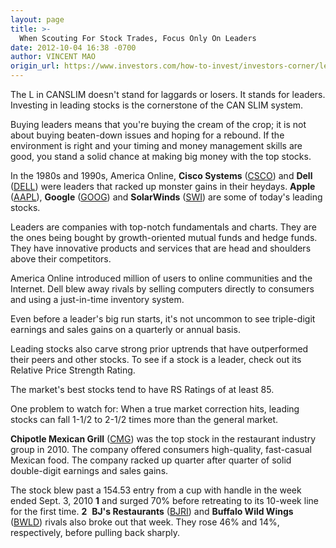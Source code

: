 ```yaml
---
layout: page
title: >-
  When Scouting For Stock Trades, Focus Only On Leaders
date: 2012-10-04 16:38 -0700
author: VINCENT MAO
origin_url: https://www.investors.com/how-to-invest/investors-corner/leaders-have-top-fundamental-technicals-cmg-bjri/
---
```


The L in CANSLIM doesn't stand for laggards or losers. It stands for leaders. Investing in leading stocks is the cornerstone of the CAN SLIM system.

Buying leaders means that you're buying the cream of the crop; it is not about buying beaten-down issues and hoping for a rebound. If the environment is right and your timing and money management skills are good, you stand a solid chance at making big money with the top stocks.

In the 1980s and 1990s, America Online, **Cisco Systems** ([CSCO](https://research.investors.com/quote.aspx?symbol=CSCO)) and **Dell** ([DELL](https://research.investors.com/quote.aspx?symbol=DELL)) were leaders that racked up monster gains in their heydays. **Apple** ([AAPL](https://research.investors.com/quote.aspx?symbol=AAPL)), **Google** ([GOOG](https://research.investors.com/quote.aspx?symbol=GOOG)) and **SolarWinds** ([SWI](https://research.investors.com/quote.aspx?symbol=SWI)) are some of today's leading stocks.

Leaders are companies with top-notch fundamentals and charts. They are the ones being bought by growth-oriented mutual funds and hedge funds. They have innovative products and services that are head and shoulders above their competitors.

America Online introduced million of users to online communities and the Internet. Dell blew away rivals by selling computers directly to consumers and using a just-in-time inventory system.

Even before a leader's big run starts, it's not uncommon to see triple-digit earnings and sales gains on a quarterly or annual basis.

Leading stocks also carve strong prior uptrends that have outperformed their peers and other stocks. To see if a stock is a leader, check out its Relative Price Strength Rating.

The market's best stocks tend to have RS Ratings of at least 85.

One problem to watch for: When a true market correction hits, leading stocks can fall 1-1/2 to 2-1/2 times more than the general market.

**Chipotle Mexican Grill** ([CMG](https://research.investors.com/quote.aspx?symbol=CMG)) was the top stock in the restaurant industry group in 2010. The company offered consumers high-quality, fast-casual Mexican food. The company racked up quarter after quarter of solid double-digit earnings and sales gains.

The stock blew past a 154.53 entry from a cup with handle in the week ended Sept. 3, 2010 **1** and surged 70% before retreating to its 10-week line for the first time. **2**  **BJ's Restaurants** ([BJRI](https://research.investors.com/quote.aspx?symbol=BJRI)) and **Buffalo Wild Wings** ([BWLD](https://research.investors.com/quote.aspx?symbol=BWLD)) rivals also broke out that week. They rose 46% and 14%, respectively, before pulling back sharply.
